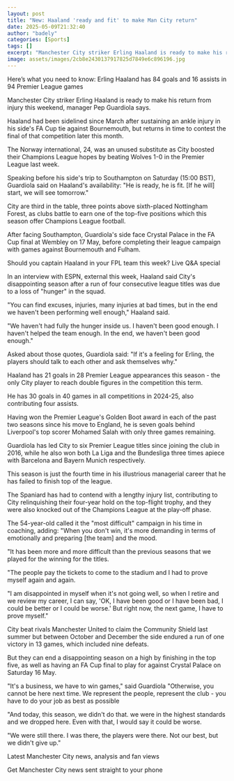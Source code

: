 ```yaml
---
layout: post
title: "New: Haaland 'ready and fit' to make Man City return"
date: 2025-05-09T21:32:40
author: "badely"
categories: [Sports]
tags: []
excerpt: "Manchester City striker Erling Haaland is ready to make his return from injury against Southampton this weekend, manager Pep Guardiola says."
image: assets/images/2cb8e2430137917825d7849e6c896196.jpg
---
```


Here’s what you need to know: Erling Haaland has 84 goals and 16 assists in 94 Premier League games

Manchester City striker Erling Haaland is ready to make his return from injury this weekend, manager Pep Guardiola says.

Haaland had been sidelined since March after sustaining an ankle injury in his side's FA Cup tie against Bournemouth, but returns in time to contest the final of that competition later this month. 

The Norway international, 24, was an unused substitute as City boosted their Champions League hopes by beating Wolves 1-0 in the Premier League last week.

Speaking before his side's trip to Southampton on Saturday (15:00 BST), Guardiola said on Haaland's availability: "He is ready, he is fit. [If he will] start, we will see tomorrow."

City are third in the table, three points above sixth-placed Nottingham Forest, as clubs battle to earn one of the top-five positions which this season offer Champions League football.

After facing Southampton, Guardiola's side face Crystal Palace in the FA Cup final at Wembley on 17 May, before completing their league campaign with games against Bournemouth and Fulham.

Should you captain Haaland in your FPL team this week? Live Q&A special

In an interview with ESPN, external this week, Haaland said City's disappointing season after a run of four consecutive league titles was due to a loss of "hunger" in the squad.

"You can find excuses, injuries, many injuries at bad times, but in the end we haven't been performing well enough," Haaland said.

"We haven't had fully the hunger inside us. I haven't been good enough. I haven't helped the team enough. In the end, we haven't been good enough."

Asked about those quotes, Guardiola said: "If it's a feeling for Erling, the players should talk to each other and ask themselves why."

Haaland has 21 goals in 28 Premier League appearances this season - the only City player to reach double figures in the competition this term.

He has 30 goals in 40 games in all competitions in 2024-25, also contributing four assists.

Having won the Premier League's Golden Boot award in each of the past two seasons since his move to England, he is seven goals behind Liverpool's top scorer Mohamed Salah with only three games remaining.

Guardiola has led City to six Premier League titles since joining the club in 2016, while he also won both La Liga and the Bundesliga three times apiece with Barcelona and Bayern Munich respectively.

This season is just the fourth time in his illustrious managerial career that he has failed to finish top of the league.

The Spaniard has had to contend with a lengthy injury list, contributing to City relinquishing their four-year hold on the top-flight trophy, and they were also knocked out of the Champions League at the play-off phase.

The 54-year-old called it the "most difficult" campaign in his time in coaching, adding: "When you don't win, it's more demanding in terms of emotionally and preparing [the team] and the mood.

"It has been more and more difficult than the previous seasons that we played for the winning for the titles.

"The people pay the tickets to come to the stadium and I had to prove myself again and again.

"I am disappointed in myself when it's not going well, so when I retire and we review my career, I can say, 'OK, I have been good or I have been bad, I could be better or I could be worse.' But right now, the next game, I have to prove myself."

City beat rivals Manchester United to claim the Community Shield last summer but between October and December the side endured a run of one victory in 13 games, which included nine defeats.

But they can end a disappointing season on a high by finishing in the top five, as well as having an FA Cup final to play for against Crystal Palace on Saturday 16 May.

"It's a business, we have to win games," said Guardiola "Otherwise, you cannot be here next time. We represent the people, represent the club - you have to do your job as best as possible

"And today, this season, we didn't do that. we were in the highest standards and we dropped here. Even with that, I would say it could be worse.

"We were still there. I was there, the players were there. Not our best, but we didn't give up."

Latest Manchester City news, analysis and fan views

Get Manchester City news sent straight to your phone


